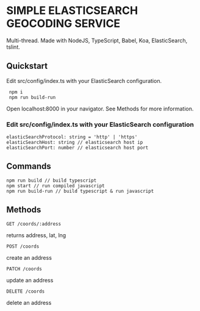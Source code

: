 # SIMPLE ELASTICSEARCH GEOCODING SERVICE

Multi-thread.
Made with NodeJS, TypeScript, Babel, Koa, ElasticSearch, tslint.

## Quickstart

Edit src/config/index.ts with your ElasticSearch configuration.

     npm i
     npm run build-run
     
Open localhost:8000 in your navigator. See Methods for more information.

### Edit src/config/index.ts with your ElasticSearch configuration

    elasticSearchProtocol: string = 'http' | 'https'
    elasticSearchHost: string // elasticsearch host ip
    elasticSearchPort: number // elasticsearch host port

## Commands

    npm run build // build typescript
    npm start // run compiled javascript
    npm run build-run // build typescript & run javascript

## Methods

    GET /coords/:address
returns address, lat, lng

    POST /coords
create an address

    PATCH /coords
update an address

    DELETE /coords
delete an address
